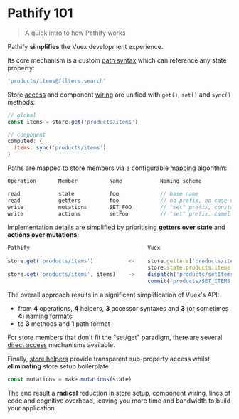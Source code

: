 
# Pathify 101

> A quick intro to how Pathify works

Pathify **simplifies** the Vuex development experience.

Its core mechanism is a custom [path syntax](/api/paths.md) which can reference any state property:

```js
'products/items@filters.search'
```

Store [access](/api/accessors.md) and component [wiring](/api/component.md) are unified with `get()`, `set()` and `sync()` methods:

```js
// global
const items = store.get('products/items')

// component
computed: {
  items: sync('products/items')
}
```

Paths are mapped to store members via a configurable [mapping](/guide/mapping.md) algorithm:

```js
Operation       Member          Name            Naming scheme

read            state           foo             // base name
read            getters         foo             // no prefix, no case conversion
write           mutations       SET_FOO         // "set" prefix, constant case, 
write           actions         setFoo          // "set" prefix, camel case, 
``` 


Implementation details are simplified by [prioritising](/api/properties.md) **getters over state** and **actions over mutations**:

```js
Pathify                                     Vuex
      
store.get('products/items')           <-    store.getters['products/items']
                                            store.state.products.items
store.set('products/items', items)    ->    dispatch('products/setItems', items)
                                            commit('products/SET_ITEMS', items)
```


The overall approach results in a significant simplification of Vuex's API:
 
- from **4** operations, **4** helpers, **3** accessor syntaxes and **3** (or sometimes **4**) naming formats
- to **3** methods and **1** path format

For store members that don't fit the "set/get" paradigm, there are several [direct access](/api/properties.md#direct-property-access) mechanisms available.

Finally, [store helpers](/api/store.md) provide transparent sub-property access whilst **eliminating** store setup boilerplate:

```js
const mutations = make.mutations(state)
```


The end result a **radical** reduction in store setup, component wiring, lines of code and cognitive overhead, leaving you more time and bandwidth to build your application.
